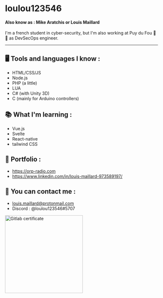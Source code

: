 # loulou123546
#### Also know as : Mike Aratchis or Louis Maillard

I'm a french student in cyber-security, but I'm also working at Puy du Fou 🤺 🐎 as DevSecOps engineer.

---

## 🖥️ Tools and languages I know :
- HTML/CSS/JS
- Node.js
- PHP (a little)
- LUA
- C# (with Unity 3D)
- C (mainly for Arduino controllers)

## 📚 What I'm learning :
- Vue.js
- Svelte
- React-native
- tailwind CSS

## 🚀 Portfolio :
- https://orp-radio.com
- https://www.linkedin.com/in/louis-maillard-973589197/

## 🤙 You can contact me :
- louis.maillard@protonmail.com
- Discord : @loulou123546#5707


<a href="https://badgr.com/public/assertions/sNq6OJpSSMWH3LWSLQVYQQ" target="_blank">
  <img width="256" alt="Gitlab certificate" src="https://media.badgr.com/uploads/badges/assertion-sNq6OJpSSMWH3LWSLQVYQQ.png" />
</a>
